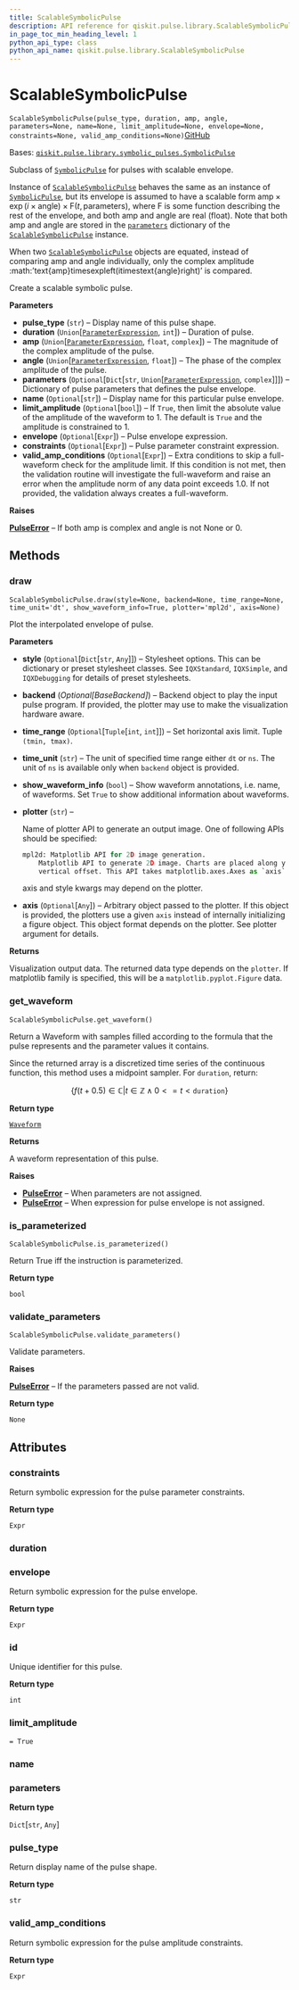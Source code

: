 ```yaml
---
title: ScalableSymbolicPulse
description: API reference for qiskit.pulse.library.ScalableSymbolicPulse
in_page_toc_min_heading_level: 1
python_api_type: class
python_api_name: qiskit.pulse.library.ScalableSymbolicPulse
---
```


# ScalableSymbolicPulse

<span id="qiskit.pulse.library.ScalableSymbolicPulse" />

`ScalableSymbolicPulse(pulse_type, duration, amp, angle, parameters=None, name=None, limit_amplitude=None, envelope=None, constraints=None, valid_amp_conditions=None)`[GitHub](https://github.com/qiskit/qiskit/tree/stable/0.41/qiskit/pulse/library/symbolic_pulses.py "view source code")

Bases: [`qiskit.pulse.library.symbolic_pulses.SymbolicPulse`](qiskit.pulse.library.SymbolicPulse "qiskit.pulse.library.symbolic_pulses.SymbolicPulse")

Subclass of [`SymbolicPulse`](qiskit.pulse.library.SymbolicPulse "qiskit.pulse.library.SymbolicPulse") for pulses with scalable envelope.

Instance of [`ScalableSymbolicPulse`](#qiskit.pulse.library.ScalableSymbolicPulse "qiskit.pulse.library.ScalableSymbolicPulse") behaves the same as an instance of [`SymbolicPulse`](qiskit.pulse.library.SymbolicPulse "qiskit.pulse.library.SymbolicPulse"), but its envelope is assumed to have a scalable form $\text{amp}\times\exp\left(i\times\text{angle}\right)\times\text{F} \left(t,\text{parameters}\right)$, where $\text{F}$ is some function describing the rest of the envelope, and both amp and angle are real (float). Note that both amp and angle are stored in the [`parameters`](#qiskit.pulse.library.ScalableSymbolicPulse.parameters "qiskit.pulse.library.ScalableSymbolicPulse.parameters") dictionary of the [`ScalableSymbolicPulse`](#qiskit.pulse.library.ScalableSymbolicPulse "qiskit.pulse.library.ScalableSymbolicPulse") instance.

When two [`ScalableSymbolicPulse`](#qiskit.pulse.library.ScalableSymbolicPulse "qiskit.pulse.library.ScalableSymbolicPulse") objects are equated, instead of comparing amp and angle individually, only the complex amplitude :math:’text\{amp}timesexpleft(itimestext\{angle}right)’ is compared.

Create a scalable symbolic pulse.

**Parameters**

*   **pulse\_type** (`str`) – Display name of this pulse shape.
*   **duration** (`Union`\[[`ParameterExpression`](qiskit.circuit.ParameterExpression "qiskit.circuit.parameterexpression.ParameterExpression"), `int`]) – Duration of pulse.
*   **amp** (`Union`\[[`ParameterExpression`](qiskit.circuit.ParameterExpression "qiskit.circuit.parameterexpression.ParameterExpression"), `float`, `complex`]) – The magnitude of the complex amplitude of the pulse.
*   **angle** (`Union`\[[`ParameterExpression`](qiskit.circuit.ParameterExpression "qiskit.circuit.parameterexpression.ParameterExpression"), `float`]) – The phase of the complex amplitude of the pulse.
*   **parameters** (`Optional`\[`Dict`\[`str`, `Union`\[[`ParameterExpression`](qiskit.circuit.ParameterExpression "qiskit.circuit.parameterexpression.ParameterExpression"), `complex`]]]) – Dictionary of pulse parameters that defines the pulse envelope.
*   **name** (`Optional`\[`str`]) – Display name for this particular pulse envelope.
*   **limit\_amplitude** (`Optional`\[`bool`]) – If `True`, then limit the absolute value of the amplitude of the waveform to 1. The default is `True` and the amplitude is constrained to 1.
*   **envelope** (`Optional`\[`Expr`]) – Pulse envelope expression.
*   **constraints** (`Optional`\[`Expr`]) – Pulse parameter constraint expression.
*   **valid\_amp\_conditions** (`Optional`\[`Expr`]) – Extra conditions to skip a full-waveform check for the amplitude limit. If this condition is not met, then the validation routine will investigate the full-waveform and raise an error when the amplitude norm of any data point exceeds 1.0. If not provided, the validation always creates a full-waveform.

**Raises**

[**PulseError**](pulse#qiskit.pulse.PulseError "qiskit.pulse.PulseError") – If both amp is complex and angle is not None or 0.

## Methods

### draw

<span id="qiskit.pulse.library.ScalableSymbolicPulse.draw" />

`ScalableSymbolicPulse.draw(style=None, backend=None, time_range=None, time_unit='dt', show_waveform_info=True, plotter='mpl2d', axis=None)`

Plot the interpolated envelope of pulse.

**Parameters**

*   **style** (`Optional`\[`Dict`\[`str`, `Any`]]) – Stylesheet options. This can be dictionary or preset stylesheet classes. See `IQXStandard`, `IQXSimple`, and `IQXDebugging` for details of preset stylesheets.

*   **backend** (*Optional\[BaseBackend]*) – Backend object to play the input pulse program. If provided, the plotter may use to make the visualization hardware aware.

*   **time\_range** (`Optional`\[`Tuple`\[`int`, `int`]]) – Set horizontal axis limit. Tuple `(tmin, tmax)`.

*   **time\_unit** (`str`) – The unit of specified time range either `dt` or `ns`. The unit of `ns` is available only when `backend` object is provided.

*   **show\_waveform\_info** (`bool`) – Show waveform annotations, i.e. name, of waveforms. Set `True` to show additional information about waveforms.

*   **plotter** (`str`) –

    Name of plotter API to generate an output image. One of following APIs should be specified:

    ```python
    mpl2d: Matplotlib API for 2D image generation.
        Matplotlib API to generate 2D image. Charts are placed along y axis with
        vertical offset. This API takes matplotlib.axes.Axes as `axis` input.
    ```

    axis and style kwargs may depend on the plotter.

*   **axis** (`Optional`\[`Any`]) – Arbitrary object passed to the plotter. If this object is provided, the plotters use a given `axis` instead of internally initializing a figure object. This object format depends on the plotter. See plotter argument for details.

**Returns**

Visualization output data. The returned data type depends on the `plotter`. If matplotlib family is specified, this will be a `matplotlib.pyplot.Figure` data.

### get\_waveform

<span id="qiskit.pulse.library.ScalableSymbolicPulse.get_waveform" />

`ScalableSymbolicPulse.get_waveform()`

Return a Waveform with samples filled according to the formula that the pulse represents and the parameter values it contains.

Since the returned array is a discretized time series of the continuous function, this method uses a midpoint sampler. For `duration`, return:

$$
\{f(t+0.5) \in \mathbb{C} | t \in \mathbb{Z} \wedge  0<=t<\texttt{duration}\}
$$

**Return type**

[`Waveform`](qiskit.pulse.library.Waveform "qiskit.pulse.library.waveform.Waveform")

**Returns**

A waveform representation of this pulse.

**Raises**

*   [**PulseError**](pulse#qiskit.pulse.PulseError "qiskit.pulse.PulseError") – When parameters are not assigned.
*   [**PulseError**](pulse#qiskit.pulse.PulseError "qiskit.pulse.PulseError") – When expression for pulse envelope is not assigned.

### is\_parameterized

<span id="qiskit.pulse.library.ScalableSymbolicPulse.is_parameterized" />

`ScalableSymbolicPulse.is_parameterized()`

Return True iff the instruction is parameterized.

**Return type**

`bool`

### validate\_parameters

<span id="qiskit.pulse.library.ScalableSymbolicPulse.validate_parameters" />

`ScalableSymbolicPulse.validate_parameters()`

Validate parameters.

**Raises**

[**PulseError**](pulse#qiskit.pulse.PulseError "qiskit.pulse.PulseError") – If the parameters passed are not valid.

**Return type**

`None`

## Attributes

<span id="qiskit.pulse.library.ScalableSymbolicPulse.constraints" />

### constraints

Return symbolic expression for the pulse parameter constraints.

**Return type**

`Expr`

<span id="qiskit.pulse.library.ScalableSymbolicPulse.duration" />

### duration

<span id="qiskit.pulse.library.ScalableSymbolicPulse.envelope" />

### envelope

Return symbolic expression for the pulse envelope.

**Return type**

`Expr`

<span id="qiskit.pulse.library.ScalableSymbolicPulse.id" />

### id

Unique identifier for this pulse.

**Return type**

`int`

<span id="qiskit.pulse.library.ScalableSymbolicPulse.limit_amplitude" />

### limit\_amplitude

`= True`

<span id="qiskit.pulse.library.ScalableSymbolicPulse.name" />

### name

<span id="qiskit.pulse.library.ScalableSymbolicPulse.parameters" />

### parameters

**Return type**

`Dict`\[`str`, `Any`]

<span id="qiskit.pulse.library.ScalableSymbolicPulse.pulse_type" />

### pulse\_type

Return display name of the pulse shape.

**Return type**

`str`

<span id="qiskit.pulse.library.ScalableSymbolicPulse.valid_amp_conditions" />

### valid\_amp\_conditions

Return symbolic expression for the pulse amplitude constraints.

**Return type**

`Expr`

